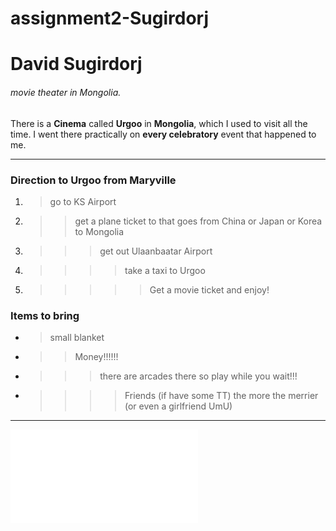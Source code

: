 # assignment2-Sugirdorj
# David Sugirdorj
###### movie theater in Mongolia.

There is a **Cinema** called **Urgoo** in **Mongolia**, which I used to visit all the time. 
I went there practically on **every celebratory** event that happened to me.

***

### Direction to Urgoo from Maryville

1. > go to KS Airport
2. >> get a plane ticket to that goes from China or Japan or Korea to Mongolia
3. >>> get out Ulaanbaatar Airport
4. >>>> take a taxi to Urgoo
5. >>>>> Get a movie ticket and enjoy!

### Items to bring

* > small blanket
* >> Money!!!!!!
* >>> there are arcades there so play while you wait!!!
* >>>> Friends (if have some TT) the more the merrier (or even a girlfriend UmU)

***

![link-to-aboutme](AboutMe.md)